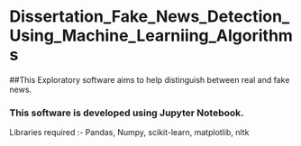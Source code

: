 # Dissertation_Fake_News_Detection_Using_Machine_Learniing_Algorithms
##This Exploratory software aims to help distinguish between real and fake news.

### This software is developed using Jupyter Notebook.

Libraries required :- 
Pandas,
Numpy,
scikit-learn,
matplotlib,
nltk
